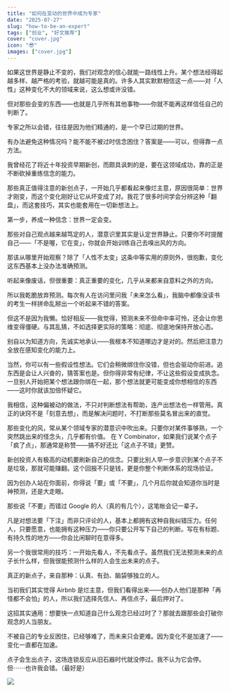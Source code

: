 ```yaml
---
title: "如何在变动的世界中成为专家"
date: "2025-07-27"
slug: "how-to-be-an-expert"
tags: ["创业", "好文推荐"]
cover: "cover.jpg"
icon: "😎"
images: ["cover.jpg"]
---
```

如果这世界是静止不变的，我们对观念的信心就能一路线性上升。某个想法经得起越多样、越严格的考验，就越可能是真的。许多人其实默默相信这一点——对「人性」这种变化不大的领域来说，这么想或许没错。



但对那些会变的东西——也就是几乎所有其他事物——你就不能再这样信任自己的判断了。



专家之所以会错，往往是因为他们精通的，是一个早已过期的世界。



有办法避免这种情况吗？能不能不被过时信念困住？答案是——可以，但得靠一点方法。



我曾经花了将近十年投资早期新创，而颇具讽刺的是，要在这领域成功，靠的正是不断砍掉重练信念的能力。



那些真正值得注意的新创点子，一开始几乎都看起来像烂主意，原因很简单：世界才刚变，而这个变化刚好让它从坏变成了对。我花了很多时间学会分辨这种「翻盘」，而这套技巧，其实也能套用在一切新想法上。



第一步，养成一种信念：世界一定会变。



那些对自己观点越来越笃定的人，潜意识里其实是认定世界静止。只要你不时提醒自己——「不是喔，它在变」，你就会开始训练自己去嗅出风的方向。



那该从哪里开始观察？除了「人性不太变」这条中等实用的原则外，很抱歉，变化这东西基本上没办法准确预测。



听起来像废话，但很重要：真正重要的变化，几乎从来都来自意料之外的方向。



所以我乾脆放弃预测。每次有人在访问里问我「未来怎么看」，我脑中都像没读书的考生一样拼命乱掰出一个听起来不错的答案。



但这不是因为我懒。恰好相反——我觉得，预测未来不但命中率可怜，还会让你思维变得僵硬。与其乱猜，不如选择更实际的策略：彻底、彻底地保持开放心态。



别自以为知道方向，先诚实地承认——我根本不知道哪边才是对的。然后把注意力全放在感知变化的能力上。



当然，你可以有一些假设性想法。它们会稍微绑住你没错，但也会驱动你前进。追东西是会让人兴奋的，猜答案也是。但你得非常有纪律，不让这些假设变成执念。
一旦别人开始把某个想法跟你绑在一起，那个想法就更可能变成你想相信的东西——这时你就该加倍怀疑它。



我相信，这种偏被动的做法，不只对判断想法有帮助，连产出想法也一样管用。真正的诀窍不是「刻意去想」，而是解决问题时，不打断那些莫名冒出来的直觉。



那些变化的风，常从某个领域专家的潜意识中吹出来。只要你对某件事够熟，一个突然跳出来的怪念头，几乎都有价值。
在 Y Combinator，如果我们说某个点子「疯了点」，那通常是称赞——搞不好还比「这点子不错」更赞。



新创投资人有极高的动机要刷新自己的信念。只要比别人早一步意识到某个点子不是垃圾，那就可能赚翻。这个回报不只是钱，更是你整个判断体系的现场验证。



因为创办人站在你面前，你得说「要」或「不要」，几个月后你就会知道你当时是神预测，还是大走眼。



那些说「不要」而错过 Google 的人（真的有几个），这笔帐会记一辈子。



凡是对想法要「下注」而非只评论的人，基本上都拥有这种自我纠错压力。任何人，只要愿意，也能拥有这种压力——你只要公开写下自己的判断。写在有标题、有持久性的地方——你会比闲聊时在意得多。



另一个我很常用的技巧：一开始先看人，不先看点子。虽然我们无法预测未来的点子长什么样，但我很能预测什么样的人会生出未来的点子。



真正的新点子，来自那种：认真、有劲、脑袋够独立的人。



当初我们其实觉得 Airbnb 是烂主意，但我们看得出来——创办人他们是那种「再怪都不会怕」的人，所以我们选择先信人、再信点子，最后押对了。



这招其实通用：想要快一点知道自己什么观念已经过时了？那就去跟那些会打破你观念的人当朋友。



不被自己的专业反困住，已经够难了，而未来只会更难。因为变化不是加速了——变化一直都在加速。



点子会生出点子，这场连锁反应从旧石器时代就没停过。我不认为它会停。
但⋯⋯也许我会错。（最好是）




![](https://prod-files-secure.s3.us-west-2.amazonaws.com/112d0858-5090-4d34-a606-b75eb8d65fd2/46476355-9cf3-4e99-9b7a-3531bc426380/1000202064.png?X-Amz-Algorithm=AWS4-HMAC-SHA256&X-Amz-Content-Sha256=UNSIGNED-PAYLOAD&X-Amz-Credential=ASIAZI2LB466USW77M7L%2F20250911%2Fus-west-2%2Fs3%2Faws4_request&X-Amz-Date=20250911T194253Z&X-Amz-Expires=3600&X-Amz-Security-Token=IQoJb3JpZ2luX2VjEKT%2F%2F%2F%2F%2F%2F%2F%2F%2F%2FwEaCXVzLXdlc3QtMiJGMEQCIHPou%2FxZ59taPmJqjqt6Yqqe2Jus0wDxQgNqGcuOi%2BaoAiAM%2FZceX3drjKWpovUQ6OwS%2FsW15M9kTPH%2F5tBP6aZbRSr%2FAwgdEAAaDDYzNzQyMzE4MzgwNSIMaEJMNKDVBlIzVZreKtwDOC%2Fvhxn2BgjJEuCQqFwRPjSJ%2BHDAuE0Q1sRkXbXNN%2B7eyPHhOqV9O0f8YuRl2B1Y3kDEFqRpWAKa6oECgwl4SAZvUcM2O5j4TzYCSbjdeEUFvngSkOTuuvCbn1UrNmkw4MILs3ArjI%2Fs20bWLy%2Ff3G6coKKQRIpumHEzfLBfcxVCp8nz%2BxSBnpbyOmAgV%2BgEi69zP31FSlRCvB2C7Eu09Deg0Nfrk1Pw2NC7dlNoQ7zXMy9J61L6KOoTG5U%2BKE20yDYRcGicfLblEMYA3DGDpq6QUMPq3x0grW8WPKotUFB2srSPg3tQW1OgU3z%2BxpU%2BoKXCTlRBXfQAfQjSqUW8ibOoLvJJ7bFYxD3OuZ35g7I9%2FPqwlBZIdLwp57MN44bPv4y53D7WEc%2Fgu0pULRQQume0gOpA4nl6f6XdBbsoR7rSXsFqXBLBAcEckXYZN%2FZ8X%2BTEFPzn8LCddAk87iH7g1BOYOx44GyQDZ6sD6xrHVp0YEe2l%2FUgR0naFMTJbkiQ00yeLZq3oN92OVAaL1CnUjXYI2AcSokN2doO0n10KGQ0T%2FwFXIDgdB%2B5wp6VTuETqPktjTlvEsId09bom4V%2FaSHa82%2Brvu4Be65r1yI5BiDIgBgH1wPZjiULQKIwk8uMxgY6pgHHJaTyord5Fkl08EE6XmXjomTkZhnvHHqw5h4HU%2F%2B07UHSmuWzf8coN8D%2B6xRSax6hMKKERxD7KKbZX5xCME3DRl%2FHUHBva1ZjhmzOrOxCWMiJ3zsvHNPx1jj0Gyt1e64CkiVwfUXWlCzvU1npvclyQngKTrWdGlRcODoVphG6Ef4Hnfk%2Fby2phbKc1PWYWKdIh44cJ2yRwcMadbuL8V9zxjnTVAqs&X-Amz-Signature=eb4b442d2091c1c136a77f46210fb7f1b0bba5658481be7e41ae1ff0a3568af0&X-Amz-SignedHeaders=host&x-amz-checksum-mode=ENABLED&x-id=GetObject)

